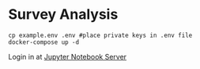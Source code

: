 # Survey Analysis

```
cp example.env .env #place private keys in .env file
docker-compose up -d
```

Login in at [Jupyter Notebook Server](http://127.0.0.1:8888/)

